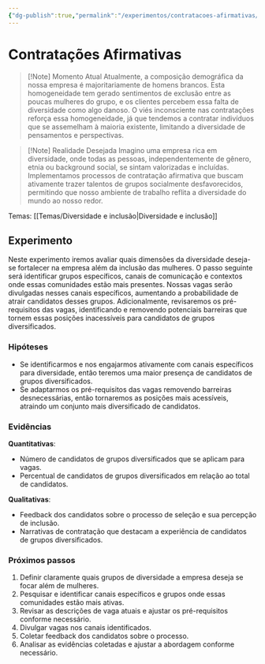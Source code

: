 ```yaml
---
{"dg-publish":true,"permalink":"/experimentos/contratacoes-afirmativas/"}
---
```


# Contratações Afirmativas

> [!Note] Momento Atual
Atualmente, a composição demográfica da nossa empresa é majoritariamente de homens brancos. Esta homogeneidade tem gerado sentimentos de exclusão entre as poucas mulheres do grupo, e os clientes percebem essa falta de diversidade como algo danoso. O viés inconsciente nas contratações reforça essa homogeneidade, já que tendemos a contratar indivíduos que se assemelham à maioria existente, limitando a diversidade de pensamentos e perspectivas.

> [!Note] Realidade Desejada
Imagino uma empresa rica em diversidade, onde todas as pessoas, independentemente de gênero, etnia ou background social, se sintam valorizadas e incluídas. Implementamos processos de contratação afirmativa que buscam ativamente trazer talentos de grupos socialmente desfavorecidos, permitindo que nosso ambiente de trabalho reflita a diversidade do mundo ao nosso redor.

Temas: [[Temas/Diversidade e inclusão\|Diversidade e inclusão]]
## Experimento

Neste experimento iremos avaliar quais dimensões da diversidade deseja-se fortalecer na empresa além da inclusão das mulheres. O passo seguinte será identificar grupos específicos, canais de comunicação e contextos onde essas comunidades estão mais presentes. Nossas vagas serão divulgadas nesses canais específicos, aumentando a probabilidade de atrair candidatos desses grupos. Adicionalmente, revisaremos os pré-requisitos das vagas, identificando e removendo potenciais barreiras que tornem essas posições inacessíveis para candidatos de grupos diversificados.
### Hipóteses
- Se identificarmos e nos engajarmos ativamente com canais específicos para diversidade, então teremos uma maior presença de candidatos de grupos diversificados.
- Se adaptarmos os pré-requisitos das vagas removendo barreiras desnecessárias, então tornaremos as posições mais acessíveis, atraindo um conjunto mais diversificado de candidatos.
### Evidências
**Quantitativas**: 
- Número de candidatos de grupos diversificados que se aplicam para vagas.
- Percentual de candidatos de grupos diversificados em relação ao total de candidatos.
  
**Qualitativas**: 
- Feedback dos candidatos sobre o processo de seleção e sua percepção de inclusão.
- Narrativas de contratação que destacam a experiência de candidatos de grupos diversificados.
### Próximos passos
1. Definir claramente quais grupos de diversidade a empresa deseja se focar além de mulheres.
2. Pesquisar e identificar canais específicos e grupos onde essas comunidades estão mais ativas.
3. Revisar as descrições de vaga atuais e ajustar os pré-requisitos conforme necessário.
4. Divulgar vagas nos canais identificados.
5. Coletar feedback dos candidatos sobre o processo.
6. Analisar as evidências coletadas e ajustar a abordagem conforme necessário.
